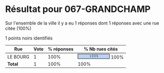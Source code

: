 # Résultat pour 067-GRANDCHAMP

Sur l'ensemble de la ville il y a eu 1 réponses dont 1 réponses avec une rue citée (100%)

1 points noirs identifiés

| Rue | Vote | % réponses | % Nb rues cités|
|-----|------|------------|----------------|
| LE BOURG | 1 | 100% | <img src="../../img/bar_100.gif" />&nbsp;100%|
| **Total** | 1 | 100% | 100%|
